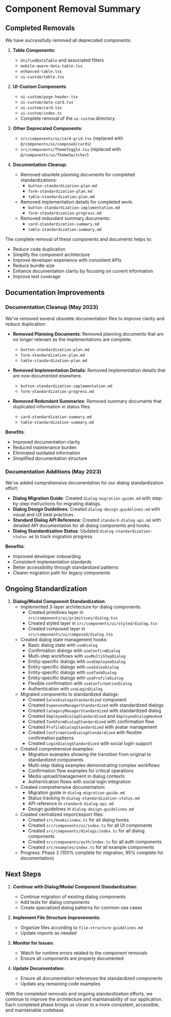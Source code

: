# Component Removal Summary

## Completed Removals

We have successfully removed all deprecated components:

1. **Table Components**:
   - `UnifiedDataTable` and associated filters
   - `mobile-aware-data-table.tsx`
   - `enhanced-table.tsx`
   - `ui-custom/table.tsx`

2. **UI-Custom Components**:
   - `ui-custom/page-header.tsx`
   - `ui-custom/data-card.tsx`
   - `ui-custom/card.tsx`
   - `ui-custom/index.ts`
   - Complete removal of the `ui-custom` directory

3. **Other Deprecated Components**:
   - `src/components/ui/card-grid.tsx` (replaced with `@/components/ui/composed/cards`)
   - `src/components/ThemeToggle.tsx` (replaced with `@/components/ui/ThemeSwitcher`)

4. **Documentation Cleanup**:
   - Removed obsolete planning documents for completed standardizations:
     - `button-standardization-plan.md` 
     - `form-standardization-plan.md`
     - `table-standardization-plan.md`
   - Removed implementation details for completed work:
     - `button-standardization-implementation.md`
     - `form-standardization-progress.md`
   - Removed redundant summary documents:
     - `card-standardization-summary.md`
     - `table-standardization-summary.md`

The complete removal of these components and documents helps to:
- Reduce code duplication
- Simplify the component architecture
- Improve developer experience with consistent APIs
- Reduce bundle size
- Enhance documentation clarity by focusing on current information
- Improve test coverage

## Documentation Improvements

### Documentation Cleanup (May 2023)

We've removed several obsolete documentation files to improve clarity and reduce duplication:

- **Removed Planning Documents**: Removed planning documents that are no longer relevant as the implementations are complete.
  - `button-standardization-plan.md`
  - `form-standardization-plan.md`
  - `table-standardization-plan.md`

- **Removed Implementation Details**: Removed implementation details that are now documented elsewhere.
  - `button-standardization-implementation.md`
  - `form-standardization-progress.md`

- **Removed Redundant Summaries**: Removed summary documents that duplicated information in status files.
  - `card-standardization-summary.md`
  - `table-standardization-summary.md`

**Benefits**:
- Improved documentation clarity
- Reduced maintenance burden
- Eliminated outdated information
- Simplified documentation structure

### Documentation Additions (May 2023)

We've added comprehensive documentation for our dialog standardization effort:

- **Dialog Migration Guide**: Created `dialog-migration-guide.md` with step-by-step instructions for migrating dialogs.
- **Dialog Design Guidelines**: Created `dialog-design-guidelines.md` with visual and UX best practices.
- **Standard Dialog API Reference**: Created `standard-dialog-api.md` with detailed API documentation for all dialog components and hooks.
- **Dialog Standardization Status**: Updated `dialog-standardization-status.md` to track migration progress.

**Benefits**:
- Improved developer onboarding
- Consistent implementation standards
- Better accessibility through standardized patterns
- Clearer migration path for legacy components

## Ongoing Standardization

1. **Dialog/Modal Component Standardization**:
   - Implemented 3-layer architecture for dialog components:
     - Created primitives layer in `src/components/ui/primitives/dialog.tsx`
     - Created styled layer in `src/components/ui/styled/dialog.tsx`
     - Created composed layer in `src/components/ui/composed/dialog.tsx`
   - Created dialog state management hooks:
     - Basic dialog state with `useDialog`
     - Confirmation dialogs with `useConfirmDialog` 
     - Multi-step workflows with `useMultiStepDialog`
     - Entity-specific dialogs with `useEmployeeDialog` 
     - Entity-specific dialogs with `useSalesDialog`
     - Entity-specific dialogs with `useTankDialog`
     - Entity-specific dialogs with `useProfileDialog`
     - Flexible confirmation with `useConfirmationDialog`
     - Authentication with `useLoginDialog`
   - Migrated components to standardized dialogs:
     - Created `SalesDialogsStandardized` component
     - Created `ExpensesManagerStandardized` with standardized dialogs
     - Created `CategoryManagerStandardized` with standardized dialog
     - Created `EmployeeDialogStandardized` and `EmployeeDialogHooked`
     - Created `TankFormDialogStandardized` with confirmation flow
     - Created `ProfileDialogStandardized` with avatar management
     - Created `ConfirmationDialogStandardized` with flexible confirmation patterns
     - Created `LoginDialogStandardized` with social login support
   - Created comprehensive examples:
     - Migration examples showing the transition from original to standardized components
     - Multi-step dialog examples demonstrating complex workflows
     - Confirmation flow examples for critical operations
     - Media upload/management in dialog contexts
     - Authentication flows with social login integration
   - Created comprehensive documentation:
     - Migration guide in `dialog-migration-guide.md`
     - Status tracking in `dialog-standardization-status.md`
     - API reference in `standard-dialog-api.md`
     - Design guidelines in `dialog-design-guidelines.md`
   - Created centralized import/export files:
     - Created `src/hooks/index.ts` for all dialog hooks
     - Created `src/components/ui/index.ts` for all UI components
     - Created `src/components/dialogs/index.ts` for all dialog components
     - Created `src/components/auth/index.ts` for all auth components
     - Created `src/examples/index.ts` for all example components
   - Progress: Phase 2 (100% complete for migration, 95% complete for documentation)

## Next Steps

1. **Continue with Dialog/Modal Component Standardization**:
   - Continue migration of existing dialog components
   - Add tests for dialog components
   - Create specialized dialog patterns for common use cases
   
2. **Implement File Structure Improvements**:
   - Organize files according to `file-structure-guidelines.md`
   - Update imports as needed
   
3. **Monitor for Issues**:
   - Watch for runtime errors related to the component removals
   - Ensure all components are properly documented
   
4. **Update Documentation**:
   - Ensure all documentation references the standardized components
   - Update any remaining code examples

With the completed removals and ongoing standardization efforts, we continue to improve the architecture and maintainability of our application. Each completed phase brings us closer to a more consistent, accessible, and maintainable codebase. 